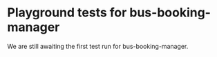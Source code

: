# Playground tests for bus-booking-manager
We are still awaiting the first test run for bus-booking-manager.
